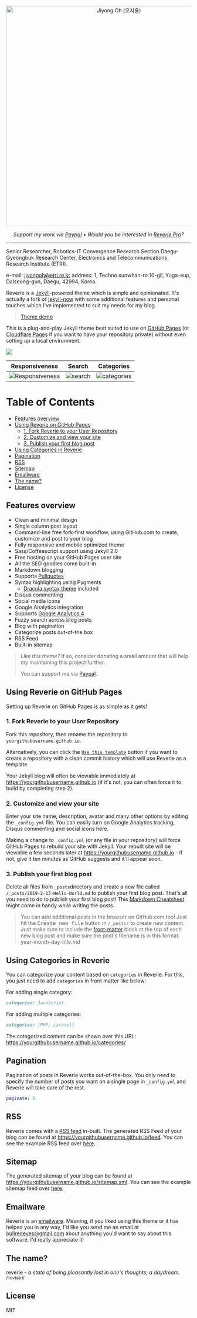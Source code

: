 <div align="center">
  <br>
  <img src="/images/증명사진-오지용.png" alt="Jiyong Oh (오지용)" width="600"/>
  <br>  
  <p align="center">
    <i>Support my work via <a href="https://paypal.me/AmitMerchant">Paypal</a></i>
    •
    <i>Would you be interested in <a href="https://www.producthunt.com/upcoming/reverie-pro">Reverie Pro</a>?</i>
  </p>
</div>

---
Senior Researcher,
Robotics-IT Convergence Research Section
Daegu-Gyeongbuk Research Center,
Electronics and Telecommunications Research Institute (ETRI).

e-mail: jiyongoh@etri.re.kr
address: 1, Techno sunwhan-ro 10-gil, Yuga-eup, Dalseong-gun, Daegu, 42994, Korea.

Reverie is a [Jekyll](https://jekyllrb.com/)-powered theme which is simple and opinionated. It's actually a fork of [jekyll-now](https://github.com/barryclark/jekyll-now) with some additional features and personal touches which I've implemented to suit my needs for my blog.

> [Theme demo](https://reverie-jekyll.netlify.app/)

This is a plug-and-play Jekyll theme best suited to use on [GitHub Pages](https://pages.github.com) (or [Cloudflare Pages](https://pages.cloudflare.com/) if you want to have your repository private) without even setting up a local environment.

![](/images/reverie-demo.png)

|  Responsiveness            |  Search | Categories |
|---------------------|----------------------|----------------------|
|![Responsiveness](/images/mobile-demo.png) | ![search](/images/search.png) | ![categories](/images/categories.png) |

# Table of Contents
  - [Features overview](#features-overview)
  - [Using Reverie on GitHub Pages](#using-reverie-on-github-pages)
    - [1. Fork Reverie to your User Repository](#1-fork-reverie-to-your-user-repository)
    - [2. Customize and view your site](#2-customize-and-view-your-site)
    - [3. Publish your first blog post](#3-publish-your-first-blog-post)
  - [Using Categories in Reverie](#using-categories-in-reverie)
  - [Pagination](#pagination)
  - [RSS](#rss)
  - [Sitemap](#sitemap)
  - [Emailware](#emailware)
  - [The name?](#the-name)
  - [License](#license)

## Features overview

- Clean and minimal design
- Single column post layout
- Command-line free fork-first workflow, using GitHub.com to create, customize and post to your blog
- Fully responsive and mobile optimized theme
- Sass/Coffeescript support using Jekyll 2.0
- Free hosting on your GitHub Pages user site
- All the SEO goodies come built-in
- Markdown blogging
- Supports [Pullquotes](https://reverie-jekyll.netlify.app/pullquotes/)
- Syntax highlighting using Pygments
    - [Dracula syntax theme](https://draculatheme.com/) included
- Disqus commenting
- Social media icons
- Google Analytics integration
- Supports [Google Analytics 4](https://support.google.com/analytics/answer/10089681?hl=en)
- Fuzzy search across blog posts
- Blog with pagination
- Categorize posts out-of-the box
- RSS Feed
- Built-in sitemap

> <p><i>Like this theme?</i> If so, consider donating a small amount that will help my maintaining this project further.<p>
> You can support me via <a href="https://paypal.me/AmitMerchant">Paypal</a>.

## Using Reverie on GitHub Pages

Setting up Reverie on GitHub Pages is as simple as it gets!

### 1. Fork Reverie to your User Repository

Fork this repository, then rename the repository to `yourgithubusername.github.io`.

Alternatively, you can click the [`Use this template`](https://github.com/amitmerchant1990/reverie/generate) button if you want to create a repository with a clean commit history which will use Reverie as a template.

Your Jekyll blog will often be viewable immediately at <https://yourgithubusername.github.io> (if it's not, you can often force it to build by completing step 2).

### 2. Customize and view your site

Enter your site name, description, avatar and many other options by editing the `_config.yml` file. You can easily turn on Google Analytics tracking, Disqus commenting and social icons here.

Making a change to `_config.yml` (or any file in your repository) will force GitHub Pages to rebuild your site with Jekyll. Your rebuilt site will be viewable a few seconds later at <https://yourgithubusername.github.io> - if not, give it ten minutes as GitHub suggests and it'll appear soon.

### 3. Publish your first blog post

Delete all files from `_posts`directory and create a new file called `/_posts/2019-2-13-Hello-World.md` to publish your first blog post. That's all you need to do to publish your first blog post! This [Markdown Cheatsheet](https://github.com/adam-p/markdown-here/wiki/Markdown-Cheatsheet) might come in handy while writing the posts.

> You can add additional posts in the browser on GitHub.com too! Just hit the <kbd>Create new file</kbd> button in `/_posts/` to create new content. Just make sure to include the [front-matter](http://jekyllrb.com/docs/frontmatter/) block at the top of each new blog post and make sure the post's filename is in this format: year-month-day-title.md

## Using Categories in Reverie

You can categorize your content based on `categories` in Reverie. For this, you just need to add `categories` in front matter like below:

For adding single category:

```md
categories: JavaScript
```

For adding multiple categories:

```md
categories: [PHP, Laravel]
```

The categorized content can be shown over this URL: <https://yourgithubusername.github.io/categories/>

## Pagination

Pagination of posts in Reverie works out-of-the-box. You only need to specify the number of posts you want on a single page in `_config.yml` and Reverie will take care of the rest.

```yml
paginate: 6
```

## RSS

Reverie comes with a [RSS feed](https://en.wikipedia.org/wiki/RSS) in-built. The generated RSS Feed of your blog can be found at <https://yourgithubusername.github.io/feed>. You can see the example RSS feed over [here](https://reverie-jekyll.netlify.app/feed.xml).

## Sitemap

The generated sitemap of your blog can be found at <https://yourgithubusername.github.io/sitemap.xml>. You can see the example sitemap feed over [here](https://reverie-jekyll.netlify.app/sitemap.xml).

## Emailware
Reverie is an [emailware](https://en.wiktionary.org/wiki/emailware). Meaning, if you liked using this theme or it has helped you in any way, I'd like you send me an email at <bullredeyes@gmail.com> about anything you'd want to say about this software. I'd really appreciate it!

## The name?

reverie - _a state of being pleasantly lost in one's thoughts; a daydream._<br><sup>/ˈrɛv(ə)ri/</sup> 


## License

MIT
